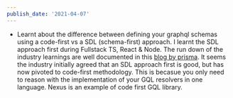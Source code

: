 ```yaml
---
publish_date: '2021-04-07'
---
```


- Learnt about the difference between defining your graphql schemas using a code-first vs a SDL (schema-first) approach. I learnt the SDL approach first during Fullstack TS, React & Node. The run down of the industry learnings are well documented in this [blog by prisma](https://www.prisma.io/blog/the-problems-of-schema-first-graphql-development-x1mn4cb0tyl3). It seems the industry initially agreed that an SDL approach first is good, but has now pivoted to code-first methodology. This is becasue you only need to reason with the implementation of your GQL resolvers in one language. Nexus is an example of code first GQL library.

